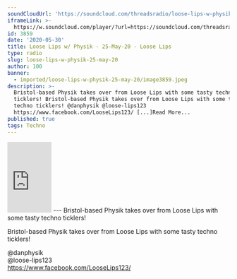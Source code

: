 ```yaml
---
soundCloudUrl: 'https://soundcloud.com/threadsradio/loose-lips-w-physik-25-may-20'
iframeLink: >-
  https://w.soundcloud.com/player/?url=https://soundcloud.com/threadsradio/loose-lips-w-physik-25-may-20&color=00aabb&auto_play=false&hide_related=false&show_comments=true&show_user=true&show_reposts=false
id: 3859
date: '2020-05-30'
title: Loose Lips w/ Physik - 25-May-20 - Loose Lips
type: radio
slug: loose-lips-w-physik-25-may-20
author: 100
banner:
  - imported/loose-lips-w-physik-25-may-20/image3859.jpeg
description: >-
  Bristol-based Physik takes over from Loose Lips with some tasty techno
  ticklers! Bristol-based Physik takes over from Loose Lips with some tasty
  techno ticklers! @danphysik @loose-lips123
  https://www.facebook.com/LooseLips123/ [...]Read More...
published: true
tags: Techno
---
```

<iframe id="sc-widget" title="title" width="100" height="160" scrolling="no" frameborder="yes" allow="autoplay" src="https://w.soundcloud.com/player/?url=https://soundcloud.com/threadsradio/loose-lips-w-physik-25-may-20&amp;color=00aabb&amp;auto_play=false&amp;hide_related=false&amp;show_comments=true&amp;show_user=true&amp;show_reposts=false"></iframe>
---
Bristol-based Physik takes over from Loose Lips with some tasty techno ticklers!

Bristol-based Physik takes over from Loose Lips with some tasty techno ticklers!

@danphysik  
@loose-lips123  
https://www.facebook.com/LooseLips123/